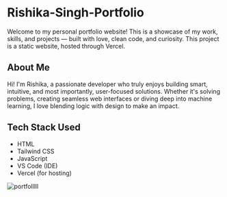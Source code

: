 # Rishika-Singh-Portfolio
Welcome to my personal portfolio website! This is a showcase of my work, skills, and projects — built with love, clean code, and curiosity. This project is a static website, hosted through Vercel.

## About Me

Hi! I'm Rishika, a passionate developer who truly enjoys building smart, intuitive, and most importantly, user-focused solutions. Whether it's solving problems, creating seamless web interfaces or diving deep into machine learning, I love blending logic with design to make an impact.

## Tech Stack Used
- HTML
- Tailwind CSS
- JavaScript
- VS Code (IDE)
- Vercel (for hosting)

![portfolllll](https://github.com/user-attachments/assets/ceb02122-a6ca-4876-a85a-a80aefbab4dc)
